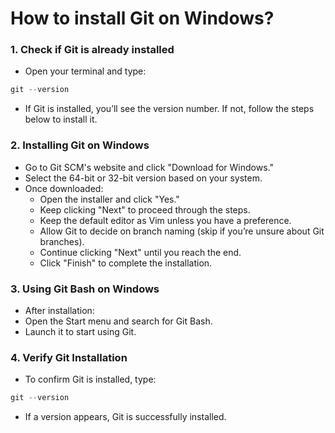 # **How to install Git on Windows?**

### **1. Check if Git is already installed**
* Open your terminal and type:
``` python
git --version
```
* If Git is installed, you’ll see the version number. If not, follow the steps below to install it.

### **2. Installing Git on Windows**
* Go to Git SCM's website and click "Download for Windows."
* Select the 64-bit or 32-bit version based on your system.
* Once downloaded:
  * Open the installer and click "Yes."
  * Keep clicking "Next" to proceed through the steps.
  * Keep the default editor as Vim unless you have a preference.
  * Allow Git to decide on branch naming (skip if you’re unsure about Git branches).
  * Continue clicking "Next" until you reach the end.
  * Click "Finish" to complete the installation.

### **3. Using Git Bash on Windows**
* After installation:
 * Open the Start menu and search for Git Bash.
 * Launch it to start using Git.

### 4. **Verify Git Installation**
* To confirm Git is installed, type:
 ``` python
 git --version
 ```
* If a version appears, Git is successfully installed.
